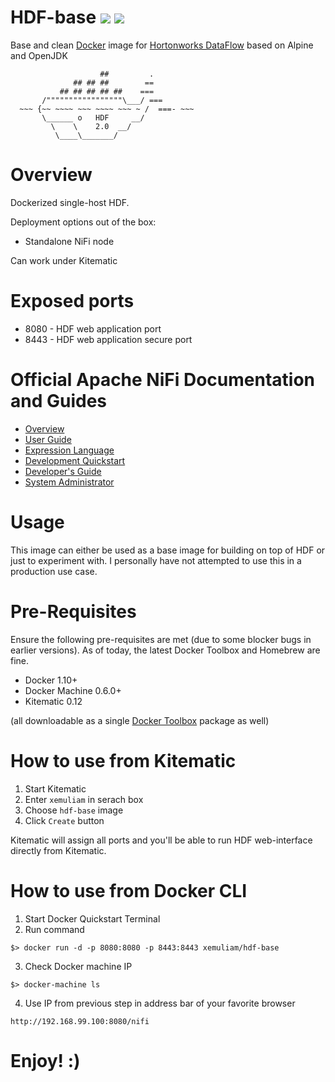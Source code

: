 # HDF-base ![](https://images.microbadger.com/badges/version/xemuliam/hdf-base:2.0.svg) ![](https://images.microbadger.com/badges/image/xemuliam/hdf-base:2.0.svg)
Base and clean [Docker](https://www.docker.com/what-docker) image for [Hortonworks DataFlow](http://hortonworks.com/products/data-center/hdf/) based on Alpine and OpenJDK

                        ##         .
                  ## ## ##        ==
               ## ## ## ## ##    ===
           /"""""""""""""""""\___/ ===
      ~~~ {~~ ~~~~ ~~~ ~~~~ ~~~ ~ /  ===- ~~~
           \______ o   HDF     __/
             \    \    2.0  __/
              \____\_______/

# Overview

Dockerized single-host HDF.

Deployment options out of the box:
- Standalone NiFi node

Can work under Kitematic


# Exposed ports

- 8080 - HDF web application port
- 8443 - HDF web application secure port


# Official Apache NiFi Documentation and Guides

- [Overview](https://nifi.apache.org/docs.html)
- [User Guide](https://nifi.apache.org/docs/nifi-docs/html/user-guide.html)
- [Expression Language](https://nifi.apache.org/docs/nifi-docs/html/expression-language-guide.html)
- [Development Quickstart](https://nifi.apache.org/quickstart.html)
- [Developer's Guide](https://nifi.apache.org/developer-guide.html)
- [System Administrator](https://nifi.apache.org/docs/nifi-docs/html/administration-guide.html)


# Usage

This image can either be used as a base image for building on top of HDF or just to experiment with. I personally have not attempted to use this in a production use case.


# Pre-Requisites
Ensure the following pre-requisites are met (due to some blocker bugs in earlier versions). As of today, the latest Docker Toolbox and Homebrew are fine.

- Docker 1.10+
- Docker Machine 0.6.0+
- Kitematic 0.12

(all downloadable as a single [Docker Toolbox](https://www.docker.com/products/docker-toolbox) package as well)


# How to use from Kitematic

1. Start Kitematic
2. Enter `xemuliam` in serach box
3. Choose `hdf-base` image
4. Click `Create` button

Kitematic will assign all ports and you'll be able to run HDF web-interface directly from Kitematic.


# How to use from Docker CLI

1. Start Docker Quickstart Terminal
2. Run command
  ```
  $> docker run -d -p 8080:8080 -p 8443:8443 xemuliam/hdf-base
  ```
3. Check Docker machine IP
  ```
  $> docker-machine ls
  ```
4. Use IP from previous step in address bar of your favorite browser
  ```
  http://192.168.99.100:8080/nifi
  ```

# Enjoy! :)

